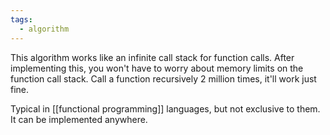 ```yaml
---
tags:
  - algorithm
---
```

This algorithm works like an infinite call stack for function calls.
After implementing this, you won't have to worry about memory limits on the function call stack.
Call a function recursively 2 million times, it'll work just fine.

Typical in [[functional programming]] languages, but not exclusive to them. It can be implemented anywhere.